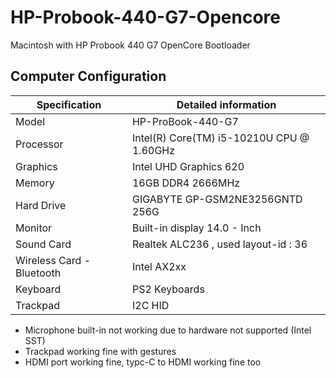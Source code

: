 # HP-Probook-440-G7-Opencore
Macintosh with HP Probook 440 G7 OpenCore Bootloader

## Computer Configuration

| Specification | Detailed information |
| -------- | ------- |
| Model | HP-ProBook-440-G7 |
| Processor | Intel(R) Core(TM) i5-10210U CPU @ 1.60GHz |
| Graphics | Intel UHD Graphics 620 |
| Memory | 16GB DDR4 2666MHz |
| Hard Drive | GIGABYTE GP-GSM2NE3256GNTD 256G  |
| Monitor | Built-in display 14.0 - Inch |
| Sound Card | Realtek ALC236 , used layout-id : 36|
| Wireless Card - Bluetooth | Intel AX2xx |
| Keyboard | PS2 Keyboards |
| Trackpad | I2C HID |

* Microphone built-in not working due to hardware not supported (Intel SST)
* Trackpad working fine with gestures
* HDMI port working fine, typc-C to HDMI working fine too
